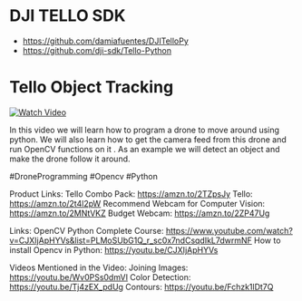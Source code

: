 # DJI TELLO SDK
- https://github.com/damiafuentes/DJITelloPy
- https://github.com/dji-sdk/Tello-Python

# Tello Object Tracking

[![Watch Video](https://github.com/murtazahassan/Tello-Object-Tracking/blob/master/Programming%20Drone.jpg)](https://youtu.be/vDOkUHNdmKs)

In this video we will learn  how to program a drone to move around using python. We will also learn how to get the camera feed from this drone and run OpenCV functions on it . As an example we will detect an object and make the drone follow it around. 

#DroneProgramming
#Opencv
#Python

Product Links:
Tello Combo Pack: 
https://amzn.to/2TZpsJy
Tello:
https://amzn.to/2t4l2pW 
Recommend Webcam for Computer Vision:
https://amzn.to/2MNtVKZ
Budget Webcam:
https://amzn.to/2ZP47Ug

Links:
OpenCV Python Complete Course:
https://www.youtube.com/watch?v=CJXIjApHYVs&list=PLMoSUbG1Q_r_sc0x7ndCsqdIkL7dwrmNF
How to install Opencv in Python:
https://youtu.be/CJXIjApHYVs

Videos Mentioned in the Video:
Joining Images: https://youtu.be/Wv0PSs0dmVI
Color Detection: https://youtu.be/Tj4zEX_pdUg
Contours: https://youtu.be/Fchzk1lDt7Q
